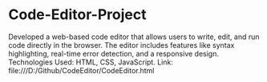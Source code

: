 # Code-Editor-Project
Developed a web-based code editor that allows users to write, edit, and run code directly in the browser. The editor includes features like syntax highlighting, real-time error detection, and a responsive design.
Technologies Used: HTML, CSS, JavaScript.
Link: file:///D:/Github/CodeEditor/CodeEditor.html
